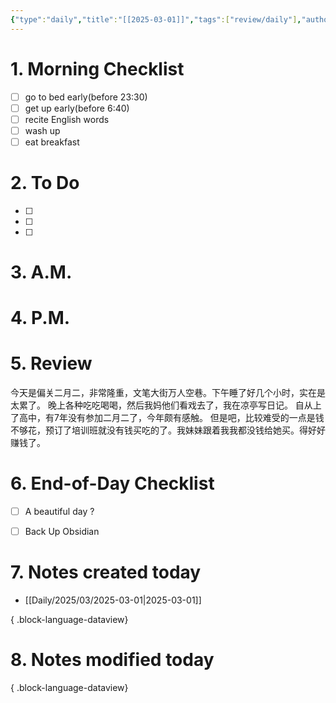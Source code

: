 ```yaml
---
{"type":"daily","title":"[[2025-03-01]]","tags":["review/daily"],"author":"codertoro","establish":"2025-03-01","location":"山西偏关","weather":"阴 2~13℃","dg-publish":true,"permalink":"/daily/2025/03/2025-03-01/","dgPassFrontmatter":true,"noteIcon":"","created":"2025-03-01T21:07:59.000+08:00","updated":"2025-03-03T22:08:46.719+08:00"}
---
```


# 1. Morning Checklist
- [ ] go to bed early(before 23:30)
- [ ] get up early(before 6:40)
- [ ] recite English words
- [ ] wash up
- [ ] eat breakfast
# 2. To Do
- [ ]  
- [ ] 
- [ ] 
# 3. A.M.


# 4. P.M.



# 5. Review
今天是偏关二月二，非常隆重，文笔大街万人空巷。下午睡了好几个小时，实在是太累了。
晚上各种吃吃喝喝，然后我妈他们看戏去了，我在凉亭写日记。
自从上了高中，有7年没有参加二月二了，今年颇有感触。
但是吧，比较难受的一点是钱不够花，预订了培训班就没有钱买吃的了。我妹妹跟着我我都没钱给她买。得好好赚钱了。
# 6. End-of-Day Checklist
- [ ] A beautiful day ?
- [ ] Back Up Obsidian


# 7. Notes created today
- [[Daily/2025/03/2025-03-01\|2025-03-01]]

{ .block-language-dataview}

# 8. Notes modified today

{ .block-language-dataview}
